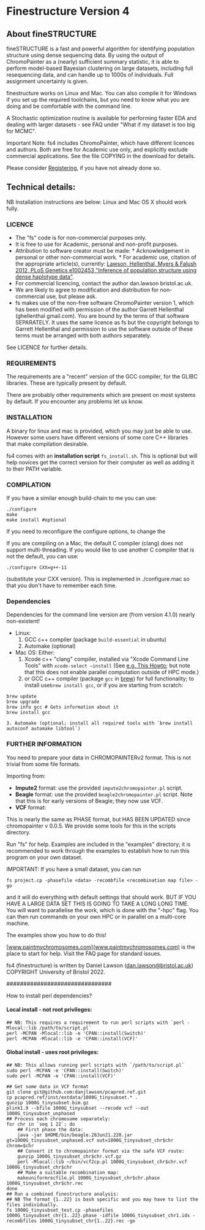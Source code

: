 # Finestructure Version 4

## About fineSTRUCTURE

fineSTRUCTURE is a fast and powerful algorithm for identifying population structure using dense sequencing data.  By using the output of ChromoPainter as a (nearly) sufficient summary statistic, it is able to perform model-based Bayesian clustering on large datasets, including full resequencing data, and can handle up to 1000s of individuals. Full assignment uncertainty is given.

finestructure works on Linux and Mac. You can also compile it for Windows if you set up the required toolchains, but you need to know what you are doing and be comfortable with the command line.

A Stochastic optimization routine is available for performing faster EDA and dealing with larger datasets - see FAQ under "What if my dataset is too big for MCMC".

Important Note: fs4 includes ChromoPainter, which have different licences and authors. Both are free for Academic use only, and explicitly exclude commercial applications. See the file COPYING in the download for details.

Please consider [Registering](https://forms.office.com/Pages/ResponsePage.aspx?id=MH_ksn3NTkql2rGM8aQVGwBpDrkt7zVLlSvbqowMvq1UQzNXV1hMQkE1QzBNTDJPS0JEWFE4TDFaVi4u), if you have not already done so.

## Technical details:

NB Installation instructions are below: Linux and Mac OS X should work fully.

### LICENCE

* The "fs" code is for non-commercial purposes only.
* It is free to use for Academic, personal and non-profit purposes.
* Attribution to software creator must be made:
    	* Acknowledgement in personal or other non-commercial work. 
		* For academic use, citation of the appropriate article(s), currently: [Lawson, Hellenthal, Myers & Falush 2012, PLoS Genetics e1002453 "Inference of population structure using dense haplotype data"](https://journals.plos.org/plosgenetics/article/info%3Adoi%2F10.1371%2Fjournal.pgen.1002453).
* For commercial licencing, contact the author dan.lawson <at> bristol.ac.uk.
* We are likely to agree to modification and distribution for non-commercial use, but please ask.
* fs makes use of the non-free software ChromoPainter version 1, which has been modified with permission of the author Garrett Hellenthal (ghellenthal <at> gmail.com). You are bound by the terms of that software SEPARATELY. It uses the same licence as fs but the copyright belongs to Garrett Hellenthal and permission to use the software outside of these terms must be arranged with both authors separately.

See LICENCE for further details.

### REQUIREMENTS

The requirements are a "recent" version of the GCC compiler, for the GLIBC libraries. These are typically present by default.

There are probably other requirements which are present on most systems by default.  If you encounter any problems let us know. 

### INSTALLATION

A binary for linux and mac is provided, which you may just be able to use. However some users have different versions of some core C++ libraries that make compilation desirable.

fs4 comes with an **installation script** `fs_install.sh`. This is optional but will help novices get the correct version for their computer as well as adding it to their PATH variable.

### COMPILATION 

If you have a similar enough build-chain to me you can use:

```{sh}
./configure
make
make install #optional
```

If you need to reconfigure the configure options, to change the 

If you are compiling on a Mac, the default C compiler (clang) does not support multi-threading.  If you would like to use another C compiler that is not the default, you can use:

```{sh}
./configure CXX=g++-11
```

(substitute your CXX version). This is implemented in ./configure.mac so that you don't have to remember each time.

### Dependencies

Dependencies for the command line version are (from version 4.1.0) nearly non-existent!

* Linux:
  1. GCC c++ compiler (package `build-essential` in ubuntu)
  2. Automake (optional)
* Mac OS: Either:
  1. Xcode c++ "clang" compiler, installed via "Xcode Command Line Tools" with `xcode-select –install` (See [e.g. This Howto](https://mac.install.guide/commandlinetools/4.html); but note that this does not enable parallel computation outside of HPC mode.)
  2. or GCC c++ compiler (package `gcc` in [brew](https://brew.sh/)) for full functionality; to install use`brew install gcc`, or if you are starting from scratch:
```{sh}
brew update
brew upgrade
brew info gcc # Gets information about it
brew install gcc
```
	3. Automake (optional; install all required tools with `brew install autoconf automake libtool`)
 
### FURTHER INFORMATION

You need to prepare your data in CHROMOPAINTERv2 format. This is not trivial from some file formats.

Importing from:
* **Impute2** format: use the provided `impute2chromopainter.pl` script.
* **Beagle** format: use the provided `beagle2chromopainter.pl` script. Note that this is for early versions of Beagle; they now use VCF.
* **VCF** format:

This is nearly the same as PHASE format, but HAS BEEN UPDATED since chromopainter v 0.0.5. We provide some tools for this in the scripts directory.

Run "fs" for help. Examples are included in the "examples" directory; it is recommended to work through the examples to establish how to run this program on your own dataset.

IMPORTANT: If you have a small dataset, you can run 
```{sh}
fs project.cp -phasefile <data> -recombfile <recombination map file> -go
```
and it will do everything with default settings that should work. BUT IF YOU HAVE A LARGE DATA SET THIS IS GOING TO TAKE A LONG LONG TIME. You will want to parallelise the work, which is done with the "-hpc" flag. You can then run commands on your own HPC or in parallel on a multi-core machine.

The examples show you how to do this!

[www.paintmychromosomes.com](www.paintmychromosomes.com) is the place to start for help.  Visit the FAQ page for standard issues.

fs4 (finestructure) is written by Daniel Lawson (dan.lawson@bristol.ac.uk) COPYRIGHT University of Bristol 2022.


###############################

How to install perl dependencies?

#### Local install - not root privileges:
```{sh}
## NB: This requires a requirement to run perl scripts with `perl -Mlocal::lib /path/to/script.pl`
perl -MCPAN -Mlocal::lib -e 'CPAN::install(Switch)'
perl -MCPAN -Mlocal::lib -e 'CPAN::install(VCF)'
```

#### Global install - uses root privileges:
```{sh}
## NB: This allows running perl scripts with `/path/to/script.pl`
sudo perl -MCPAN -e 'CPAN::install(Switch)'
sudo perl -MCPAN -e 'CPAN::install(VCF)'
```

```{sh}
## Get some data in VCF format
git clone git@github.com:danjlawson/pcapred.ref.git
cp pcapred.ref/inst/extdata/1000G_tinysubset.* .
gunzip 1000G_tinysubset.bim.gz
plink1.9 --bfile 1000G_tinysubset --recode vcf --out 1000G_tinysubset_unphased
## Process each chromosome separately:
for chr in `seq 1 22`; do
	## First phase the data:
	java -jar $HOME/bin/beagle.28Jun21.220.jar gt=1000G_tinysubset_unphased.vcf out=1000G_tinysubset_chr$chr chrom=$chr
	## Convert it to chromopainter format via the safe VCF route:
	gunzip 1000G_tinysubset_chr$chr.vcf.gz
	perl -Mlocal::lib ~/bin/vcf2cp.pl 1000G_tinysubset_chr$chr.vcf 1000G_tinysubset_chr$chr
	## Make a suitable recombination map:
	makeuniformrecfile.pl 1000G_tinysubset_chr$chr.phase 1000G_tinysubset_chr$chr.rec
done
## Run a combined finestructure analysis:
## NB The format {1..22} is bash specific and you may have to list the files individually.
fs 1000G_tinysubset_test.cp -phasefiles 1000G_tinysubset_chr{1..22}.phase -idfile 1000G_tinysubset_chr1.ids -recombfiles 1000G_tinysubset_chr{1..22}.rec -go
```


